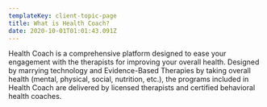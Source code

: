 ```yaml
---
templateKey: client-topic-page
title: What is Health Coach?
date: 2020-10-01T01:01:43.091Z
---
```

Health Coach is a comprehensive platform designed to ease your engagement with the therapists for improving your overall health. Designed by marrying technology and Evidence-Based Therapies by taking overall health (mental, physical, social, nutrition, etc.), the programs included in Health Coach are delivered by licensed therapists and certified behavioral health coaches.

